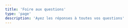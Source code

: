 ```yaml
---
title: 'Foire aux questions'
type: 'page'
description: 'Ayez les réponses à toutes vos questions'
---
```

